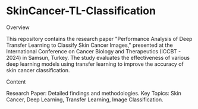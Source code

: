 # SkinCancer-TL-Classification

Overview

This repository contains the research paper "Performance Analysis of Deep Transfer Learning to Classify Skin Cancer Images," presented at the International Conference on Cancer Biology and Therapeutics (ICCBT - 2024) in Samsun, Turkey. The study evaluates the effectiveness of various deep learning models using transfer learning to improve the accuracy of skin cancer classification.

Content

Research Paper: Detailed findings and methodologies.
Key Topics: Skin Cancer, Deep Learning, Transfer Learning, Image Classification.
